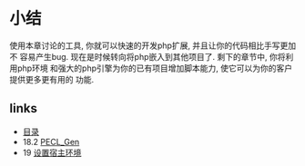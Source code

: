 # 小结

使用本章讨论的工具, 你就可以快速的开发php扩展, 并且让你的代码相比手写更加不 容易产生bug. 现在是时候转向将php嵌入到其他项目了. 剩下的章节中, 你将利用php环境 和强大的php引擎为你的已有项目增加脚本能力, 使它可以为你的客户提供更多更有用的 功能.


## links
   * [目录](</book/preface.md>)
   * 18.2 [PECL_Gen](</book/chapt18/18.2.md>)
   * 19 [设置宿主环境](</book/chapt19/19.md>)
